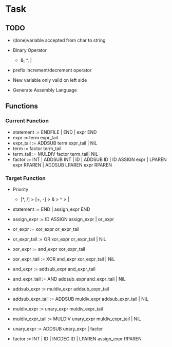 # Task

## TODO
* (done)variable accepted from char to string

* Binary Operator
    * &, ^, |
* prefix increment/decrement operator
* New variable only valid on left side
* Generate Assembly Language

## Functions
### Current Function
* statement	:= ENDFILE | END | expr END
* expr    	:= term expr_tail
* expr_tail	:= ADDSUB term expr_tail | NiL
* term 		:= factor term_tail
* term_tail	:= MULDIV factor term_tail| NiL
* factor		:= INT | ADDSUB INT | ID  | ADDSUB ID  | ID ASSIGN expr | LPAREN expr RPAREN | ADDSUB LPAREN expr RPAREN

### Target Function
* Priority
    * [*, /] > [+, -] > & > ^ > |

* statement           := END | assign_expr END
* assign_expr         := ID ASSIGN assign_expr | or_expr
* or_expr             := xor_expr or_expr_tail
* or_expr_tail        := OR xor_expr or_expr_tail | NiL
* xor_expr            := and_expr xor_expr_tail
* xor_expr_tail       := XOR and_expr xor_expr_tail | NiL
* and_expr            := addsub_expr and_expr_tail
* and_expr_tail       := AND addsub_expr and_expr_tail | NiL
* addsub_expr         := muldiv_expr addsub_expr_tail
* addsub_expr_tail    := ADDSUB muldiv_expr addsub_expr_tail | NiL
* muldiv_expr         := unary_expr muldiv_expr_tail
* muldiv_expr_tail    := MULDIV unary_expr muldiv_expr_tail | NiL
* unary_expr          := ADDSUB unary_expr | factor
* factor              := INT | ID | INCDEC ID | LPAREN assign_expr RPAREN


